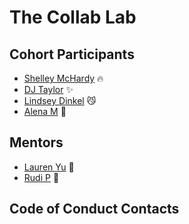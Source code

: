 # The Collab Lab

## Cohort Participants

- [Shelley McHardy](https://github.com/shelleymcq) 🔥
- [DJ Taylor](https://github.com/djtaylor8) ✨
- [Lindsey Dinkel](https://github.com/lindseyindev) 😼
- [Alena M](https://github.com/alenamedved) 🐻

## Mentors

- [Lauren Yu](https://github.com/laurenyz) 🐘
- [Rudi P](https://github.com/rudidev08) 🦁

## Code of Conduct Contacts
